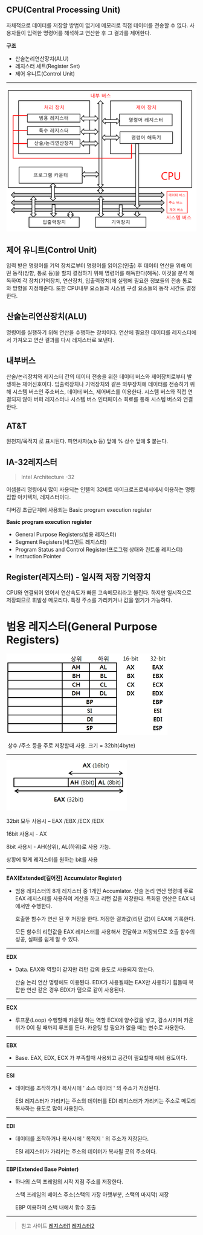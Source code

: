 ## CPU(Central Processing Unit)

자체적으로 데이터를 저장할 방법이 없기에 메모리로 직접 데이터를 전송할 수 없다. 사용자들이 입력한 명령어를 해석하고 연산한 후 그 결과를 제어한다.

**구조**

- 산술논리연산장치(ALU)
 - 레지스터 세트(Register Set)
 - 제어 유니트(Control Unit)

---

![CPU](https://raw.githubusercontent.com/sosouni14/image_server/main/image_rev/CPU.png)





## 제어 유니트(Control Unit)
입력 받은 명령어를 기억 장치로부터 명령어를 읽어온(인출) 후 데이터 연산을 위해 어떤 동작(방향, 통로 등)을 할지 결정하기 위해 명령어를 해독한다(해독). 이것을 분석 해독하여 각 장치(기억장치, 연산장치, 입출력장치)에 실행에 필요한 정보들의 전송 통로와 방향을 지정해준다. 또한 CPU내부 요소들과 시스템 구성 요소들의 동작 시간도 결정한다.



## 산술논리연산장치(ALU)

명령어를 실행하기 위해 연산을 수행하는 장치이다.
연산에 필요한 데이터를 레지스터에서 가져오고 연산 결과를 다시 레지스터로 보낸다.



## 내부버스
산술/논리장치와 레지스터 간의 데이터 전송을 위한 데이터 버스와 제어장치로부터 발생하는 제어신호이다.
입출력장치나 기억장치와 같은 외부장치에 데이터를 전송하기 위해 시스템 버스인 주소버스, 데이터 버스, 제어버스를 이용한다. 시스템 버스와 직접 연결되지 않아 버퍼 레지스터나 시스템 버스 인터페이스 회로를 통해 시스템 버스와 연결한다.



## AT&T
원천지/목적지 로 표시된다. 피연사자(a,b 등) 앞에 % 상수 앞에 $ 붙는다.



## IA-32레지스터

>  Intel Architecture -32

어셈블리 명령에서 많이 사용되는 인텔의 32비트 마이크로프로세서에서 이용하는 명령 집합 아키텍처, 레지스터이다.

디버깅 초급단계에 사용되는 Basic program execution register

 **Basic program execution register**


 - General Purpose Registers(범용 레지스터)
 - Segment Registers(세그먼트 레지스터)
 - Program Status and Control Register(프로그램 상태와 컨트롤 레지스터)
 - Instruction Pointer



## Register(레지스터) - 일시적 저장 기억장치
CPU와 연결되어 있어서 연산속도가 빠른 고속메모리라고 불린다. 하지만 일시적으로 저장되므로 휘발성 메모리다. 특정 주소를 가리키거나 값을 읽기가 가능하다.



# 범용 레지스터(General Purpose Registers)



![EAX](https://raw.githubusercontent.com/sosouni14/image_server/main/image_rev/Register.png)

​									상수 /주소 등을 주로 저장할때 사용. 크기 = 32bit(4byte)

---

![AX](https://raw.githubusercontent.com/sosouni14/image_server/main/image_rev/EAX.png)

32bit 모두 사용시 – EAX /EBX /ECX /EDX

16bit 사용시 - AX

8bit 사용시 - AH(상위), AL(하위)로 사용 가능.

상황에 맞게 레지스터를 원하는 bit를 사용

---



**EAX(Extended[길어진] Accumulator Register)**

 - 범용 레지스터의 8개 레지스터 중 1개인 Accumlator. 산술 논리 연산 명령때 주로 EAX 레지스터를 사용하여 계산을
   하고 리턴 값을 저장한다. 특화된 연산은 EAX 내에서만 수행한다.
   
   호출한 함수가 연산 된 후 저장을 한다. 저장한 결과값(리턴 값)이 EAX에 기록한다.
   
   모든 함수의 리턴값을 EAX 레지스터를 사용해서 전달하고 저장되므로 호출 함수의 성공, 실패를 쉽게 알 수 있다.

---

**EDX**

 - Data. EAX와 역할이 같지만 리턴 값의 용도로 사용되지 않는다.
   
   산술 논리 연산 명령에도 이용된다. EDX가 사용될때는 EAX만 사용하기 힘들때 복잡한 연산 같은 경우 EDX가 덤으로 같이
   사용된다.

---

**ECX**

 - 루프문(Loop) 수행할때 카운팅 하는 역할
 ECX에 양수값을 넣고, 감소시키며 카운터가 0이 될 때까지 루프를 돈다.
    카운팅 할 필요가 없을 때는 변수로 사용한다.

---

**EBX**

 - Base. EAX, EDX, ECX 가 부족할때 사용되고 공간이 필요할때 예비 용도이다.

---

**ESI**

 - 데이터를 조작하거나 복사시에 ' 소스 데이터 ' 의 주소가 저장된다.
   
   ESI 레지스터가 가리키는 주소의 데이터를 EDI 레지스터가 가리키는 주소로 메모리 복사하는 용도로 많이 사용된다.

---

**EDI**

 - 데이터를 조작하거나 복사시에 ' 목적지 ' 의 주소가 저장된다.
   
   ESI 레지스터가 가리키는 주소의 데이터가 복사될 곳의 주소이다.
   
---


**EBP(Extended Base Pointer)**
 - 하나의 스택 프레임의 시작 지점 주소를 저장한다.
   
   스택 프레임의 베이스 주소(스택의 가장 아랫부분, 스택의 마지막) 저장
   
   EBP 이용하여 스택 내에서 함수 호출


---





> 참고 사이트
> [레지스터1](https://m.blog.naver.com/PostView.naver?isHttpsRedirect=true&blogId=jaeyoon_95&logNo=221053588562)
> [레지스터2](https://sangcho.tistory.com/entry/%EC%A4%91%EC%95%99%EC%B2%98%EB%A6%AC%EC%9E%A5%EC%B9%98CPU )